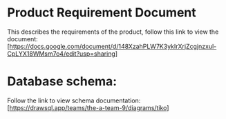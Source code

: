 # Product Requirement Document
This describes the requirements of the product, follow this link to view the document:
[https://docs.google.com/document/d/148XzahPLW7K3ykIrXrjZcgjnzxul-CpLYX18WMsm7o4/edit?usp=sharing]

# Database schema:
Follow the link to view schema documentation:
[https://drawsql.app/teams/the-a-team-9/diagrams/tiko]
